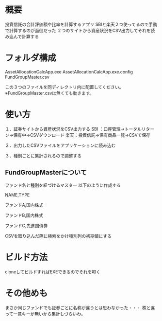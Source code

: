 # 概要
投資信託の合計評価額や比率を計算するアプリ
SBIと楽天２つ使ってるので手動で計算するのが面倒だった
２つのサイトから資産状況をCSV出力してそれを読み込んで計算する

# フォルダ構成
AssetAllocationCalcApp.exe
AssetAllocationCalcApp.exe.config
FundGroupMaster.csv

この３つのファイルを同ディレクトリ内に配置してください。※FundGroupMaster.csvは無くても動きます。

# 使い方
１．証券サイトから資産状況をCSV出力する
SBI ：口座管理→トータルリターン→保有中→CSVダウンロード
楽天：投資信託→保有商品一覧→CSVで保存

２．出力したCSVファイルをアプリケーションに読み込む

３．種別ごとに集計されるので調整する

## FundGroupMasterについて
ファンド名と種別を紐づけるマスター
以下のように作成する

NAME,TYPE

ファンドA,国内株式

ファンドB,国内株式

ファンドC,先進国債券

CSVを取り込んだ際に検索をかけ種別列の初期値にする

# ビルド方法
cloneしてビルドすればEXEできるのでそれを叩く

# その他めも
まさか同じファンドでも証券ごとに名称が違うとは思わなかった・・・
株と違って一意キーが無いから集計しづらいわ。
